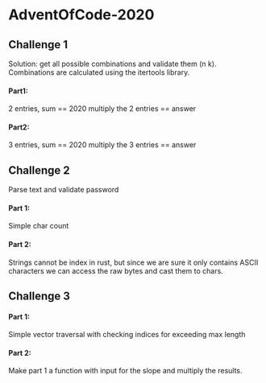 # AdventOfCode-2020

## Challenge 1

Solution: get all possible combinations and validate them (n k). Combinations are calculated using the itertools library.

#### Part1:

2 entries, sum == 2020
multiply the 2 entries == answer

#### Part2:

3 entries, sum == 2020
multiply the 3 entries == answer

## Challenge 2

Parse text and validate password

#### Part 1:
Simple char count

#### Part 2:
Strings cannot be index in rust, but since we are sure it only contains ASCII characters we can access the raw bytes and cast them to chars.

## Challenge 3

#### Part 1:
Simple vector traversal with checking indices for exceeding max length

#### Part 2:
Make part 1 a function with input for the slope and multiply the results.